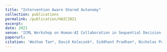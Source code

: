 ```yaml
---
title: "Intervention Aware Shared Autonomy"
collection: publications
permalink: /publication/HAIC2021
excerpt:
date: 2021
venue: 'ICML Workshop on Human-AI Collaboration in Sequential Decision-Making'
paperurl:
citation: 'Weihao Tan*, David Koleczek*, Siddhant Pradhan*, Nicholas Perello, Vivek Chettiar, Nan Ma, Aaslesha Rajaram, Vishal Rohra, Soundar Srinivasan, H M Sajjad Hossain†, and Yash Chandak†. Intervention Aware Shared Autonomy. In ICML Workshop on Human-AI Collaboration in Sequential Decision-Making, 2021.'
---
```

